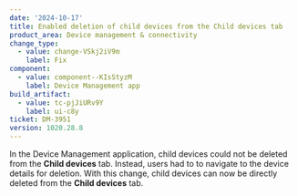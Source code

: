 ```yaml
---
date: '2024-10-17'
title: Enabled deletion of child devices from the Child devices tab
product_area: Device management & connectivity
change_type:
  - value: change-VSkj2iV9m
    label: Fix
component:
  - value: component--KIsStyzM
    label: Device Management app
build_artifact:
  - value: tc-pjJiURv9Y
    label: ui-c8y
ticket: DM-3951
version: 1020.28.8
---
```

In the Device Management application, child devices could not be deleted from the **Child devices** tab. Instead, users had to to navigate to the device details for deletion. With this change, child devices can now be directly deleted from the **Child devices** tab.
